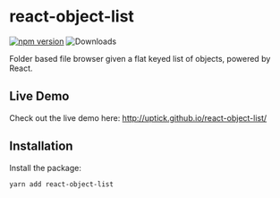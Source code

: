# react-object-list

[![npm version](https://badge.fury.io/js/react-object-list.svg)](http://badge.fury.io/js/react-object-list)
![Downloads](http://img.shields.io/npm/dm/react-object-list.svg?style=flat)

Folder based file browser given a flat keyed list of objects, powered by React.

## Live Demo

Check out the live demo here: http://uptick.github.io/react-object-list/

## Installation

Install the package:

```
yarn add react-object-list
```
